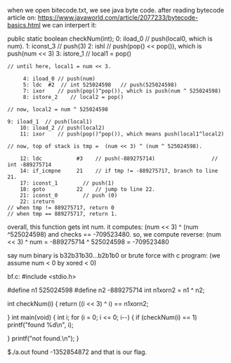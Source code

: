 when we open bitecode.txt, we see java byte code.
after reading bytecode article on: https://www.javaworld.com/article/2077233/bytecode-basics.html
we can interpert it:

public static boolean checkNum(int);
         0: iload_0	// push(local0, which is num).
         1: iconst_3	// push(3)
         2: ishl	// push(pop() << pop()), which is push(num << 3)
         3: istore_1	// local1 = pop()

	// until here, local1 = num << 3.

         4: iload_0	// push(num)
         5: ldc  #2  // int 525024598 	// push(525024598)
         7: ixor	// push(pop()^pop()), which is push(num ^ 525024598)
         8: istore_2	// local2 = pop()
         
	// now, local2 = num ^ 525024598

	9: iload_1	// push(local1)
        10: iload_2	// push(local2)
        11: ixor	// push(pop()^pop()), which means push(local1^local2)

	// now, top of stack is tmp =  (num << 3) ^ (num ^ 525024598).

        12: ldc           #3	// push(-889275714)                  // int -889275714
        14: if_icmpne     21	// if tmp != -889275717, branch to line 21. 
        17: iconst_1		// push(1)
        18: goto          22	// jump to line 22.
        21: iconst_0		// push (0) 
        22: ireturn		
	// when tmp != 889275717, return 0
	// when tmp == 889275717, return 1.

overall, this function gets int num.
it computes: (num << 3) ^ (num ^525024598) and checks == -709523480.
so, we compute reverse:
(num << 3) ^ num = -889275714 ^ 525024598 = -709523480

say num binary is b32b31b30...b2b1b0
or brute force with c program:
(we assume num < 0 by xored < 0)

bf.c:
#include <stdio.h>

#define n1 525024598
#define n2 -889275714
int n1xorn2 = n1 ^ n2;

int checkNum(i) {
  return ((i << 3) ^ i) == n1xorn2;

}
int main(void) {
  int i;
  for (i = 0; i <= 0; i--) {
    if (checkNum(i) == 1)
      printf("found %d\n", i);
    
  }
  printf("not found.\n");
}

$./a.out
found -1352854872
and that is our flag.


